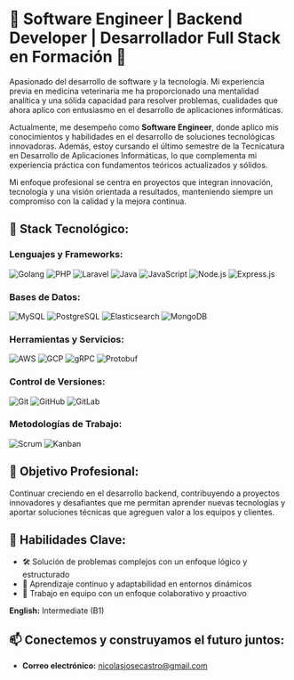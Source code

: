 # 🔹 Software Engineer | Backend Developer | Desarrollador Full Stack en Formación 🔹

Apasionado del desarrollo de software y la tecnología. Mi experiencia previa en medicina veterinaria me ha proporcionado una mentalidad analítica y una sólida capacidad para resolver problemas, cualidades que ahora aplico con entusiasmo en el desarrollo de aplicaciones informáticas.

Actualmente, me desempeño como **Software Engineer**, donde aplico mis conocimientos y habilidades en el desarrollo de soluciones tecnológicas innovadoras. Además, estoy cursando el último semestre de la Tecnicatura en Desarrollo de Aplicaciones Informáticas, lo que complementa mi experiencia práctica con fundamentos teóricos actualizados y sólidos.

Mi enfoque profesional se centra en proyectos que integran innovación, tecnología y una visión orientada a resultados, manteniendo siempre un compromiso con la calidad y la mejora continua.

## 🔹 Stack Tecnológico:

### Lenguajes y Frameworks:
![Golang](https://img.shields.io/badge/Golang-%2300ADD8.svg?style=for-the-badge&logo=go&logoColor=white)
![PHP](https://img.shields.io/badge/PHP-%23777BB4.svg?style=for-the-badge&logo=php&logoColor=white)
![Laravel](https://img.shields.io/badge/Laravel-%23FF2D20.svg?style=for-the-badge&logo=laravel&logoColor=white)
![Java](https://img.shields.io/badge/Java-%23ED8B00.svg?style=for-the-badge&logo=java&logoColor=white)
![JavaScript](https://img.shields.io/badge/JavaScript-%23F7DF1E.svg?style=for-the-badge&logo=javascript&logoColor=black)
![Node.js](https://img.shields.io/badge/Node.js-%23339933.svg?style=for-the-badge&logo=node-dot-js&logoColor=white)
![Express.js](https://img.shields.io/badge/Express.js-%23000000.svg?style=for-the-badge&logo=express&logoColor=white)

### Bases de Datos:
![MySQL](https://img.shields.io/badge/MySQL-%234479A1.svg?style=for-the-badge&logo=mysql&logoColor=white)
![PostgreSQL](https://img.shields.io/badge/PostgreSQL-%23336791.svg?style=for-the-badge&logo=postgresql&logoColor=white)
![Elasticsearch](https://img.shields.io/badge/Elasticsearch-%23005571.svg?style=for-the-badge&logo=elasticsearch&logoColor=white)
![MongoDB](https://img.shields.io/badge/MongoDB-%2347A248.svg?style=for-the-badge&logo=mongodb&logoColor=white)

### Herramientas y Servicios:
![AWS](https://img.shields.io/badge/AWS-%23FF9900.svg?style=for-the-badge&logo=amazon-aws&logoColor=white)
![GCP](https://img.shields.io/badge/GCP-%234285F4.svg?style=for-the-badge&logo=google-cloud&logoColor=white)
![gRPC](https://img.shields.io/badge/gRPC-%2300ADD8.svg?style=for-the-badge&logo=grpc&logoColor=white)
![Protobuf](https://img.shields.io/badge/Protobuf-%2300ADD8.svg?style=for-the-badge&logo=google&logoColor=white)

### Control de Versiones:
![Git](https://img.shields.io/badge/Git-%23F05032.svg?style=for-the-badge&logo=git&logoColor=white)
![GitHub](https://img.shields.io/badge/GitHub-%23181717.svg?style=for-the-badge&logo=github&logoColor=white)
![GitLab](https://img.shields.io/badge/GitLab-%23FC6D26.svg?style=for-the-badge&logo=gitlab&logoColor=white)

### Metodologías de Trabajo:
![Scrum](https://img.shields.io/badge/Scrum-%2300ADD8.svg?style=for-the-badge&logo=scrumalliance&logoColor=white)
![Kanban](https://img.shields.io/badge/Kanban-%2300ADD8.svg?style=for-the-badge&logo=kanban&logoColor=white)

## 🔹 Objetivo Profesional:
Continuar creciendo en el desarrollo backend, contribuyendo a proyectos innovadores y desafiantes que me permitan aprender nuevas tecnologías y aportar soluciones técnicas que agreguen valor a los equipos y clientes.

## 🌟 Habilidades Clave:

- 🛠️ Solución de problemas complejos con un enfoque lógico y estructurado
- 📖 Aprendizaje continuo y adaptabilidad en entornos dinámicos
- 🤝 Trabajo en equipo con un enfoque colaborativo y proactivo

**English:** Intermediate (B1)

## 📫 Conectemos y construyamos el futuro juntos:
- **Correo electrónico:** [nicolasjosecastro@gmail.com](mailto:nicolasjosecastro@gmail.com)
